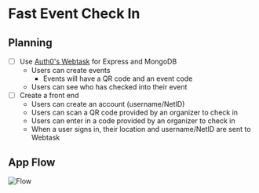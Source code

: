 # Fast Event Check In

## Planning

- [ ] Use [Auth0's Webtask](https://webtask.io/make) for Express and MongoDB
  - Users can create events
    - Events will have a QR code and an event code
  - Users can see who has checked into their event
- [ ] Create a front end
  - Users can create an account (username/NetID)
  - Users can scan a QR code provided by an organizer to check in
  - Users can enter in a code provided by an organizer to check in
  - When a user signs in, their location and username/NetID are sent to Webtask

## App Flow
![Flow](https://i.imgur.com/0ReLZY0.png)
